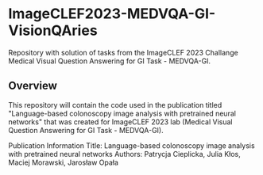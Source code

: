 # ImageCLEF2023-MEDVQA-GI-VisionQAries
Repository with solution of tasks from the ImageCLEF 2023 Challange Medical Visual Question Answering for GI Task - MEDVQA-GI.

## Overview
This repository will contain the code used in the publication titled "Language-based colonoscopy image analysis with pretrained neural networks" that was created for ImageCLEF 2023 lab (Medical Visual Question Answering for GI Task - MEDVQA-GI).

Publication Information
Title: Language-based colonoscopy image analysis with pretrained neural networks
Authors: Patrycja Cieplicka, Julia Kłos, Maciej Morawski, Jarosław Opała
